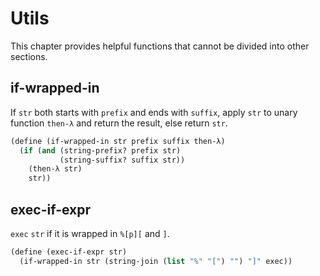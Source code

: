 # Utils

This chapter provides helpful functions that cannot be divided into other sections.

## if-wrapped-in

If `str` both starts with `prefix` and ends with `suffix`, apply `str` to unary function `then-λ` and return the result, else return `str`.

```scheme
(define (if-wrapped-in str prefix suffix then-λ)
  (if (and (string-prefix? prefix str)
           (string-suffix? suffix str))
    (then-λ str)
    str))
```

## exec-if-expr

`exec` `str` if it is wrapped in `%[p][` and `]`.

```scheme
(define (exec-if-expr str)
  (if-wrapped-in str (string-join (list "%" "[") "") "]" exec))
```

